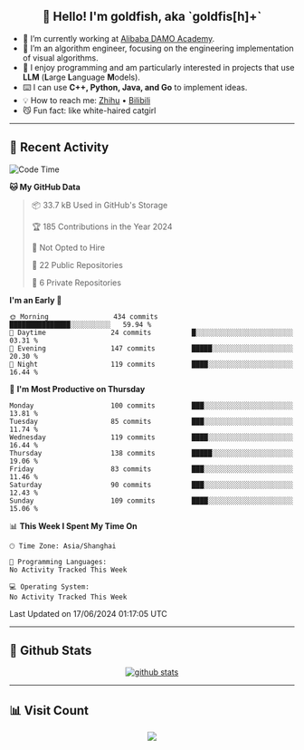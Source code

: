 
<h2 align="center">👋 Hello! I'm goldfish, aka `goldfis[h]+`</h2>

- 📍 I’m currently working at [Alibaba DAMO Academy](https://damo.alibaba.com/).  
- 🌱 I’m an algorithm engineer, focusing on the engineering implementation of visual algorithms.  
- 💬 I enjoy programming and am particularly interested in projects that use **LLM** (**L**arge **L**anguage **M**odels).   
- ⌨️ I can use **C++, Python, Java, and Go** to implement ideas.  
- 💡 How to reach me: [Zhihu](https://www.zhihu.com/people/goldfishh) • [Bilibili](https://space.bilibili.com/11349246)  
- 😼 Fun fact: like white-haired catgirl  

-------

## 🔧 Recent Activity

<!--START_SECTION:waka-->
![Code Time](http://img.shields.io/badge/Code%20Time-86%20hrs%2032%20mins-blue)

**🐱 My GitHub Data** 

> 📦 33.7 kB Used in GitHub's Storage 
 > 
> 🏆 185 Contributions in the Year 2024
 > 
> 🚫 Not Opted to Hire
 > 
> 📜 22 Public Repositories 
 > 
> 🔑 6 Private Repositories 
 > 
**I'm an Early 🐤** 

```text
🌞 Morning                434 commits         ███████████████░░░░░░░░░░   59.94 % 
🌆 Daytime                24 commits          █░░░░░░░░░░░░░░░░░░░░░░░░   03.31 % 
🌃 Evening                147 commits         █████░░░░░░░░░░░░░░░░░░░░   20.30 % 
🌙 Night                  119 commits         ████░░░░░░░░░░░░░░░░░░░░░   16.44 % 
```
📅 **I'm Most Productive on Thursday** 

```text
Monday                   100 commits         ███░░░░░░░░░░░░░░░░░░░░░░   13.81 % 
Tuesday                  85 commits          ███░░░░░░░░░░░░░░░░░░░░░░   11.74 % 
Wednesday                119 commits         ████░░░░░░░░░░░░░░░░░░░░░   16.44 % 
Thursday                 138 commits         █████░░░░░░░░░░░░░░░░░░░░   19.06 % 
Friday                   83 commits          ███░░░░░░░░░░░░░░░░░░░░░░   11.46 % 
Saturday                 90 commits          ███░░░░░░░░░░░░░░░░░░░░░░   12.43 % 
Sunday                   109 commits         ████░░░░░░░░░░░░░░░░░░░░░   15.06 % 
```


📊 **This Week I Spent My Time On** 

```text
🕑︎ Time Zone: Asia/Shanghai

💬 Programming Languages: 
No Activity Tracked This Week

💻 Operating System: 
No Activity Tracked This Week
```


 Last Updated on 17/06/2024 01:17:05 UTC
<!--END_SECTION:waka-->

-------

## 📆 Github Stats

<p align="center">
    <a href="https://github.com/anuraghazra/github-readme-stats">
      <img src="https://github-readme-stats.vercel.app/api?username=goldfishh&show_icons=true&theme=dracula" alt="github stats" />
    </a>
</p>

-------

## 📊 Visit Count

<p align="center">
  <a href="https://count.getloli.com/"><img src="https://count.getloli.com/get/@:goldfishh?theme=rule34"></a>
</p>
